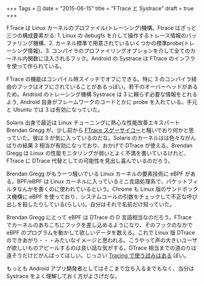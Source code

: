 +++
Tags = []
date = "2015-06-15"
title = "FTrace と Systrace"
draft = true
+++

FTrace は Linux カーネルのプロファイル(トレーシング)機構。Ftrace はざっと三つの構成要素がる: 1. Linux の debugfs を介して操作するトレース情報のバッファリング機構、2. カーネル標準で用意されているいくつかの標準probe(トレーシング情報)、3. コンパイラのプロファイリングオプションを介して全てのカーネル内関数に注入されるフック。Android の Systrace は FTrace のインフラを使って作られている。

FTrace の機能はコンパイル時スイッチでオフにできる。特に 3 のコンパイラ経由のフックはオフにされていることがあるっぽい。若干のオーバーヘッドがあるため。Android のトレーシング機構 Systrace は 3 に頼らず必要な情報をとれるよう, Android 自身がフレームワークのコードとかに probe を入れている。手元と Ubuntu では 3 は有効になっていた。

Solaris 出身で最近は Linux チューニングに熱心な性能改善エキスパート Brendan Gregg が、少し前から [FTrace スゲーサイコー](https://lwn.net/Articles/608497/)と騒いでおり何かと思っていた。彼は 3 が気に入っているのだな。Solaris のカーネルはは色々ながんばりの結果 3 相当が有効になっており、おかげで DTrace が使える。Brendan Gregg は Linux の性能モニタリングが弱いとよく不満を書いているけれど、FTrace に DTrace 代替としての可能性を見出し喜んでいるのだろう。

Brendan Gregg がもう一つ騒いでいる Linux カーネルの要素技術に eBPF がある。BPF/eBPF は Linux カーネルに入っているミニ言語処理系で、パケットフィルタなんかを書くのに使われているという。Chrome も Linux 版のサンドボックス機構に eBPF を使っており、システムコールの引数をチェックして不正な呼び出しを殺したりしている(らしい)。自分はそれで名前だけ知っていた。

Brendan Gregg にとって eBPF は DTrace の D 言語相当なのだろう。FTrace でカーネルのあちこちにフックを差し込めるようになり、そのフックのなかで eBPF のプログラムを動かして欲しいデータを数える。これで Linux 版 DTrace のできあがり・・・みたいなイメージと思われる。こうやって声の大きいユーザが欲しいものアピールするのは良い話な気がする。DTrace 相当までの道のりは遠そうだけどがんばってほしい。じっさい [Tracing で使う試みはある](https://lwn.net/Articles/599755/) ぽい。

もっとも Android アプリ開発者としてはそこまで立ち入るまでもなく、当分は Systrace をよく理解しておく方がよさげだな。
